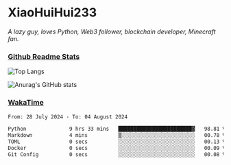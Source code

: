 # XiaoHuiHui233

*A lazy guy, loves Python, Web3 follower, blockchain developer, Minecraft fan.*

### [Github Readme Stats](https://github.com/anuraghazra/github-readme-stats)

![Top Langs](https://github-readme-stats.vercel.app/api/top-langs/?username=XiaoHuiHui233&layout=compact&theme=github_dark)

![Anurag's GitHub stats](https://github-readme-stats.vercel.app/api?username=XiaoHuiHui233&show_icons=true&theme=github_dark)

### [WakaTime](https://wakatime.com)

<!--START_SECTION:waka-->

```txt
From: 28 July 2024 - To: 04 August 2024

Python              9 hrs 33 mins   ████████████████████████▓   98.81 %
Markdown            4 mins          ▒░░░░░░░░░░░░░░░░░░░░░░░░   00.78 %
TOML                0 secs          ░░░░░░░░░░░░░░░░░░░░░░░░░   00.13 %
Docker              0 secs          ░░░░░░░░░░░░░░░░░░░░░░░░░   00.09 %
Git Config          0 secs          ░░░░░░░░░░░░░░░░░░░░░░░░░   00.08 %
```

<!--END_SECTION:waka-->
